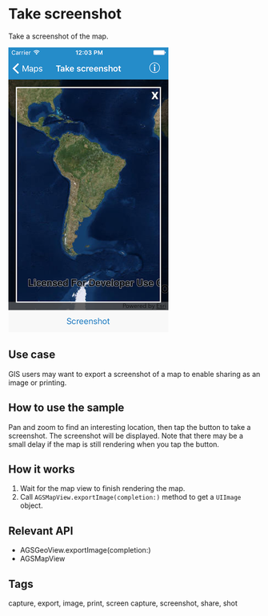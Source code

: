 # Take screenshot

Take a screenshot of the map.

![Image of take screenshot](take-screenshot.png)

## Use case

GIS users may want to export a screenshot of a map to enable sharing as an image or printing.

## How to use the sample

Pan and zoom to find an interesting location, then tap the button to take a screenshot. The screenshot will be displayed. Note that there may be a small delay if the map is still rendering when you tap the button.

## How it works

1. Wait for the map view to finish rendering the map.
2. Call `AGSMapView.exportImage(completion:)` method to get a `UIImage` object.

## Relevant API

* AGSGeoView.exportImage(completion:)
* AGSMapView

## Tags

capture, export, image, print, screen capture, screenshot, share, shot
